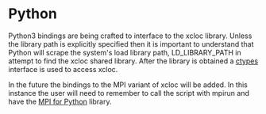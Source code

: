 # Python

Python3 bindings are being crafted to interface to the xcloc library.  Unless the library path is explicitly specified then it is important to understand that Python will scrape the system's load library path, LD\_LIBRARY\_PATH in attempt to find the xcloc shared library.  After the library is obtained a [ctypes](https://docs.python.org/3/library/ctypes.html) interface is used to access xcloc.  

In the future the bindings to the MPI variant of xcloc will be added.  In this instance the user will need to remember to call the script with mpirun and have the [MPI for Python](http://mpi4py.scipy.org/docs/) library.


